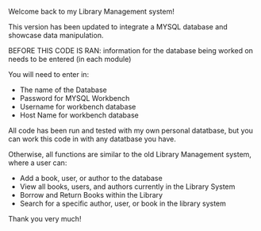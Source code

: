 Welcome back to my Library Management system! 

This version has been updated to integrate a MYSQL database and showcase data manipulation. 

BEFORE THIS CODE IS RAN: information for the database being worked on needs to be entered (in each module) 

You will need to enter in:
- The name of the Database
- Password for MYSQL Workbench
- Username for workbench database
- Host Name for workbench database

All code has been run and tested with my own personal datatbase, but you can work this code in with any datatbase you have. 

Otherwise, all functions are similar to the old Library Management system, where a user can: 
- Add a book, user, or author to the database
- View all books, users, and authors currently in the Library System
- Borrow and Return Books within the Library 
- Search for a specific author, user, or book in the library system 

Thank you very much! 